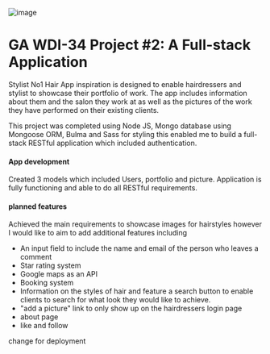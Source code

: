 ![image](https://ga-dash.s3.amazonaws.com/production/assets/logo-9f88ae6c9c3871690e33280fcf557f33.png)

# GA WDI-34  Project #2: A Full-stack Application

Stylist No1 Hair App inspiration is designed to enable hairdressers and stylist to showcase their portfolio of work. The app includes information about them and the salon they work at as well as the pictures of the work they have performed on their existing clients.

This project was completed using Node JS, Mongo database using Mongoose ORM, Bulma and Sass for styling this enabled me to build a full-stack RESTful application which included authentication.

#### App development

Created 3 models which included Users, portfolio and picture. Application is fully functioning and able to do all RESTful requirements.


#### planned features

Achieved the main requirements to showcase images for hairstyles however I would like to aim to add additional features including
- An input field to include the name and email of the person who leaves a comment
- Star rating system  
- Google maps as an API
- Booking system
- Information on the styles of hair and feature a search button to enable clients to search for what look they would like to achieve.
- "add a picture" link to only show up on the hairdressers login page
- about page
- like and follow

change for deployment 
